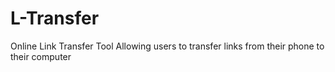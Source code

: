 # L-Transfer

Online Link Transfer Tool Allowing users to transfer links from their phone to their computer
